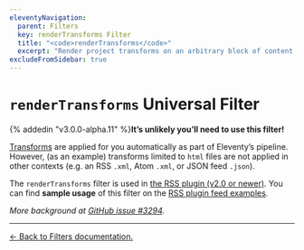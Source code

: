 ```yaml
---
eleventyNavigation:
  parent: Filters
  key: renderTransforms Filter
  title: "<code>renderTransforms</code>"
  excerpt: "Render project transforms on an arbitrary block of content."
excludeFromSidebar: true
---
```


# `renderTransforms` Universal Filter

{% addedin "v3.0.0-alpha.11" %}**It’s unlikely you’ll need to use this filter!**

[Transforms](/docs/transforms/) are applied for you automatically as part of Eleventy’s pipeline. However, (as an example) transforms limited to `html` files are not applied in other contexts (e.g. an RSS `.xml`, Atom `.xml`, or JSON feed `.json`).

The `renderTransforms` filter is used in [the RSS plugin (v2.0 or newer)](/docs/plugins/rss/#virtual-template). You can find **sample usage** of this filter on the [RSS plugin feed examples](/docs/plugins/rss/#sample-feed-templates).

_More background at [GitHub issue #3294](https://github.com/11ty/eleventy/issues/3294)._

---

[← Back to Filters documentation.](/docs/filters/)
